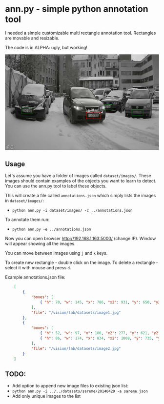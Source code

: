 # ann.py - simple python annotation tool 

I needed a simple customizable multi rectangle annotation tool. Rectangles are movable and resizable.

The code is in ALPHA: ugly, but working!

![ann.py](https://raw.githubusercontent.com/magveda/ann.py/master/img/ann.png "python annotation tool example")

## Usage

Let's assume you have a folder of images called `dataset/images/`. These images should contain examples of the objects you want to learn to detect.  You can use the ann.py tool to label these objects.

This will create a file called `annotations.json` which simply lists the images in `dataset/images/`:

* `python ann.py -i dataset/images/ -c ../annotations.json`

To annotate them run:

* `python ann.py -e ../annotations.json`

Now you can open browser http://192.168.1.163:5000/ (change IP). Window will appear showing all the images.

You can move between images using `j` and `k` keys.

To create new rectangle - double click on the image. To delete a rectangle - select it with mouse and press `d`.

Example annotations.json file:

```json
	[
	    {
	        "boxes": [
	            { "h": 70, "w": 145, "x": 786, "x2": 931, "y": 650, "y2": 720 }
	        ],
	        "file": "/vision/lab/datasets/image1.jpg"
	    },
	    {
	        "boxes": [
	            { "h": 52, "w": 97, "x": 180, "x2": 277, "y": 621, "y2": 673 },
	            { "h": 86, "w": 174, "x": 834, "x2": 1008, "y": 735, "y2": 821 }
	        ],
	        "file": "/vision/lab/datasets/image2.jpg"
	    }
	]
```

## TODO:

* Add option to append new image files to existing json list:
 * `python ann.py -i ../../datasets/sareme/20140429 -a sareme.json`
* Add only unique images to the list
